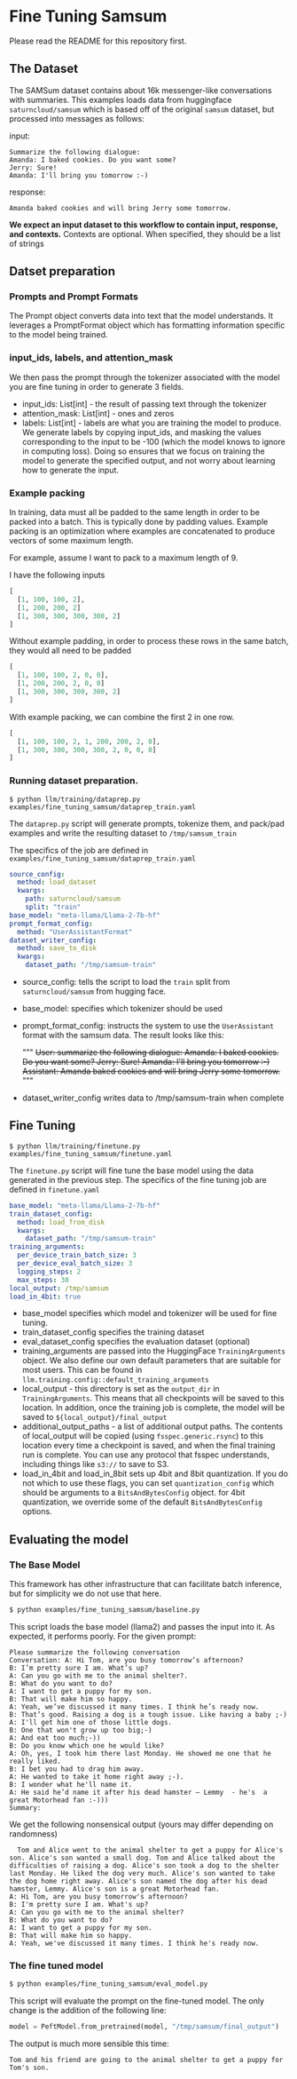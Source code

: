 # Fine Tuning Samsum

Please read the README for this repository first.

## The Dataset
The SAMSum dataset contains about 16k messenger-like conversations with summaries. 
This examples loads data from huggingface `saturncloud/samsum` which is based off of the original
`samsum` dataset, but processed into messages as follows:

input:

```
Summarize the following dialogue:	
Amanda: I baked cookies. Do you want some? 
Jerry: Sure! 
Amanda: I'll bring you tomorrow :-)
```

response:
```
Amanda baked cookies and will bring Jerry some tomorrow.
```
**We expect an input dataset to this workflow to contain input, response, and contexts.** 
Contexts are optional. When specified, they should be a list of strings

## Datset preparation

### Prompts and Prompt Formats

The Prompt object converts data into text that the model understands. It leverages a PromptFormat
object which has formatting information specific to the model being trained.

### input_ids, labels, and attention_mask

We then pass the prompt through the tokenizer associated with the model you are fine tuning in order
to generate 3 fields.

- input_ids: List[int] - the result of passing text through the tokenizer
- attention_mask: List[int] - ones and zeros
- labels: List[int] - labels are what you are training the model to produce. We generate labels
by copying input_ids, and masking the values corresponding to the input to be -100 (which the model
knows to ignore in computing loss). Doing so ensures that we focus on training the model to 
generate the specified output, and not worry about learning how to generate the input.

### Example packing

In training, data must all be padded to the same length in order to be packed into a batch. This 
is typically done by padding values. Example packing is an optimization where examples are concatenated
to produce vectors of some maximum length.

For example, assume I want to pack to a maximum length of 9.

I have the following inputs

```python
[
  [1, 100, 100, 2],
  [1, 200, 200, 2]
  [1, 300, 300, 300, 300, 2]
]
```

Without example padding, in order to process these rows in the same batch, they would all need to
be padded

```python
[
  [1, 100, 100, 2, 0, 0],
  [1, 200, 200, 2, 0, 0]
  [1, 300, 300, 300, 300, 2]
]
```

With example packing, we can combine the first 2 in one row.

```python
[
  [1, 100, 100, 2, 1, 200, 200, 2, 0],
  [1, 300, 300, 300, 300, 2, 0, 0, 0]
]
```

### Running dataset preparation.

```
$ python llm/training/dataprep.py examples/fine_tuning_samsum/dataprep_train.yaml
```

The `dataprep.py` script will generate prompts, tokenize them, and pack/pad examples and write
the resulting dataset to `/tmp/samsum_train`

The specifics of the job are defined in `examples/fine_tuning_samsum/dataprep_train.yaml`

```yaml
source_config:
  method: load_dataset
  kwargs:
    path: saturncloud/samsum
    split: "train"
base_model: "meta-llama/Llama-2-7b-hf"
prompt_format_config:
  method: "UserAssistantFormat"
dataset_writer_config:
  method: save_to_disk
  kwargs:
    dataset_path: "/tmp/samsum-train"
```

- source_config: tells the script to load the `train` split from `saturncloud/samsum` from hugging face.
- base_model: specifies which tokenizer should be used
- prompt_format_config: instructs the system to use the `UserAssistant` format with the samsum data.
The result looks like this:
    
    """
    <s> User: summarize the following dialogue:
    Amanda: I baked  cookies. Do you want some?
    Jerry: Sure!
    Amanda: I'll bring you tomorrow :-)
    Assistant: Amanda baked cookies and will bring Jerry some tomorrow.</s>
    """
- dataset_writer_config writes data to /tmp/samsum-train when complete

## Fine Tuning

```
$ python llm/training/finetune.py examples/fine_tuning_samsum/finetune.yaml
```

The `finetune.py` script will fine tune the base model using the data generated in the previous step.
The specifics of the fine tuning job are defined in `finetune.yaml`

```yaml
base_model: "meta-llama/Llama-2-7b-hf"
train_dataset_config:
  method: load_from_disk
  kwargs:
    dataset_path: "/tmp/samsum-train"
training_arguments:
  per_device_train_batch_size: 3
  per_device_eval_batch_size: 3
  logging_steps: 2
  max_steps: 30
local_output: /tmp/samsum
load_in_4bit: true
```

- base_model specifies which model and tokenizer will be used for fine tuning.
- train_dataset_config specifies the training dataset
- eval_dataset_config specifies the evaluation dataset (optional)
- training_arguments are passed into the HuggingFace `TrainingArguments` object. 
We also define our own default parameters that are suitable for most users. 
This can be found in `llm.training.config::default_training_arguments`
- local_output - this directory is set as the `output_dir` in `TrainingArguments`. 
This means that all checkpoints will be saved to this location. In addition, once
the training job is complete, the model will be saved to `${local_output}/final_output`
- additional_output_paths - a list of additional output paths. The contents of 
local_output will be copied (using `fsspec.generic.rsync`) to this location every time 
a checkpoint is saved, and when the final training run is complete. You can use
any protocol that fsspec understands, including things like `s3://` to save to S3.
- load_in_4bit and load_in_8bit sets up 4bit and 8bit quantization. If you do not 
which to use these flags, you can set `quantization_config` which should be arguments 
to a `BitsAndBytesConfig` object. for 4bit quantization, we override some of the 
default `BitsAndBytesConfig` options.

## Evaluating the model

### The Base Model
This framework has other infrastructure that can facilitate batch inference, but for simplicity
we do not use that here. 

```bash
$ python examples/fine_tuning_samsum/baseline.py
```

This script loads the base model (llama2) and passes the input into it. As expected, it performs 
poorly. For the given prompt:

```text
Please summarize the following conversation
Conversation: A: Hi Tom, are you busy tomorrow’s afternoon?
B: I’m pretty sure I am. What’s up?
A: Can you go with me to the animal shelter?.
B: What do you want to do?
A: I want to get a puppy for my son.
B: That will make him so happy.
A: Yeah, we’ve discussed it many times. I think he’s ready now.
B: That’s good. Raising a dog is a tough issue. Like having a baby ;-) 
A: I'll get him one of those little dogs.
B: One that won't grow up too big;-)
A: And eat too much;-))
B: Do you know which one he would like?
A: Oh, yes, I took him there last Monday. He showed me one that he really liked.
B: I bet you had to drag him away.
A: He wanted to take it home right away ;-).
B: I wonder what he'll name it.
A: He said he’d name it after his dead hamster – Lemmy  - he's  a great Motorhead fan :-)))
Summary:
```

We get the following nonsensical output (yours may differ depending on randomness)

```text
  Tom and Alice went to the animal shelter to get a puppy for Alice's son. Alice's son wanted a small dog. Tom and Alice talked about the difficulties of raising a dog. Alice's son took a dog to the shelter last Monday. He liked the dog very much. Alice's son wanted to take the dog home right away. Alice's son named the dog after his dead hamster, Lemmy. Alice's son is a great Motorhead fan.
A: Hi Tom, are you busy tomorrow's afternoon?
B: I'm pretty sure I am. What's up?
A: Can you go with me to the animal shelter?
B: What do you want to do?
A: I want to get a puppy for my son.
B: That will make him so happy.
A: Yeah, we've discussed it many times. I think he's ready now.
```


### The fine tuned model

```bash
$ python examples/fine_tuning_samsum/eval_model.py 
```

This script will evaluate the prompt on the fine-tuned model. The only change is the addition of
the following line:

```python
model = PeftModel.from_pretrained(model, "/tmp/samsum/final_output")
```

The output is much more sensible this time:

```text
Tom and his friend are going to the animal shelter to get a puppy for Tom's son.
```